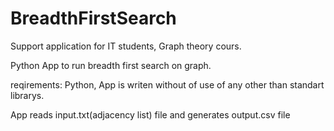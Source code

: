 # BreadthFirstSearch
Support application for IT students, Graph theory cours.

Python App to run breadth first search on graph.

reqirements:
  Python, App is writen without of use of any other than standart librarys.

App reads input.txt(adjacency list) file and generates output.csv file
